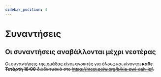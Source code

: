```yaml
---
sidebar_position: 4
---
```


# Συναντήσεις

## Οι συναντήσεις αναβάλλονται μέχρι νεοτέρας

~~Οι συναντήσεις της ομάδας είναι ανοικτές για όλους και γίνονται **κάθε Τετάρτη 18:00** διαδικτυακά στο https://meet.poiw.org/b/kia-pwi-qah-ipf.~~
